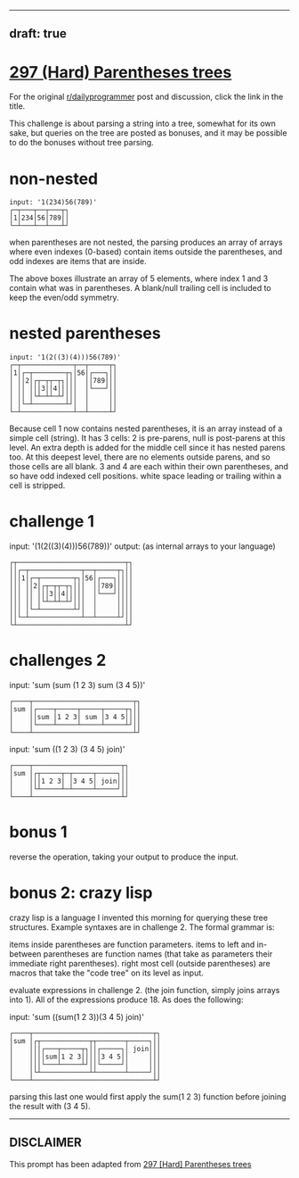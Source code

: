 ---
draft: true
----

# [297 (Hard) Parentheses trees](https://www.reddit.com/r/dailyprogrammer/comments/5l42dx/20161230_challenge_297_hard_parentheses_trees/)

For the original [r/dailyprogrammer](https://www.reddit.com/r/dailyprogrammer/) post and discussion, click the link in the title.

This challenge is about parsing a string into a tree, somewhat for its own sake, but queries on the tree are posted as bonuses, and it may be possible to do the bonuses without tree parsing.

# non-nested

```
input: '1(234)56(789)'
┌─┬───┬──┬───┬┐
│1│234│56│789││
└─┴───┴──┴───┴┘
```
when parentheses are not nested, the parsing produces an array of arrays where even indexes (0-based) contain items outside the parentheses, and odd indexes are items that are inside.

The above boxes illustrate an array of 5 elements, where index 1 and 3 contain what was in parentheses.  A blank/null trailing cell is included to keep the even/odd symmetry.

# nested parentheses

```
input: '1(2((3)(4)))56(789)'
┌─┬─────────────┬──┬─────┬┐
│1│┌─┬────────┬┐│56│┌───┐││
│ ││2│┌┬─┬┬─┬┐│││  ││789│││
│ ││ │││3││4│││││  │└───┘││
│ ││ │└┴─┴┴─┴┘│││  │     ││
│ │└─┴────────┴┘│  │     ││
└─┴─────────────┴──┴─────┴┘
```
Because cell 1 now contains nested parentheses, it is an array instead of a simple cell (string).  It has 3 cells: 2 is pre-parens, null is post-parens at this level.  An extra depth is added for the middle cell since it has nested parens too.  At this deepest level, there are no elements outside parens, and so those cells are all blank.  3 and 4 are each within their own parentheses, and so have odd indexed cell positions.
white space leading or trailing within a cell is stripped.

# challenge 1
input: '(1(2((3)(4)))56(789))'
output: (as internal arrays to your language)


```
┌┬───────────────────────────┬┐
││┌─┬─────────────┬──┬─────┬┐││
│││1│┌─┬────────┬┐│56│┌───┐││││
│││ ││2│┌┬─┬┬─┬┐│││  ││789│││││
│││ ││ │││3││4│││││  │└───┘││││
│││ ││ │└┴─┴┴─┴┘│││  │     ││││
│││ │└─┴────────┴┘│  │     ││││
││└─┴─────────────┴──┴─────┴┘││
└┴───────────────────────────┴┘
```
# challenges 2
input: 'sum (sum (1 2 3) sum (3 4 5))'


```
┌────┬─────────────────────────┬┐
│sum │┌────┬─────┬─────┬─────┬┐││
│    ││sum │1 2 3│ sum │3 4 5││││
│    │└────┴─────┴─────┴─────┴┘││
└────┴─────────────────────────┴┘
```
input: 'sum ((1 2 3) (3 4 5) join)'


```
┌────┬──────────────────────┬┐
│sum │┌┬─────┬─┬─────┬─────┐││
│    │││1 2 3│ │3 4 5│ join│││
│    │└┴─────┴─┴─────┴─────┘││
└────┴──────────────────────┴┘
```
# bonus 1
reverse the operation, taking your output to produce the input.

# bonus 2: crazy lisp
crazy lisp is a language I invented this morning for querying these tree structures.  Example syntaxes are in challenge 2.  The formal grammar is:

items inside parentheses are function parameters.
items to left and in-between parentheses are function names (that take as parameters their immediate right parentheses).
right most cell (outside parentheses) are macros that take the "code tree" on its level as input.

evaluate expressions in challenge 2. (the join function, simply joins arrays into 1).  All of the expressions produce 18.  As does the following:

input:   'sum ((sum(1 2 3))(3 4 5) join)'


```
┌────┬──────────────────────────────┬┐
│sum │┌┬────────────┬┬───────┬─────┐││
│    │││┌───┬─────┬┐││┌─────┐│ join│││
│    ││││sum│1 2 3│││││3 4 5││     │││
│    │││└───┴─────┴┘││└─────┘│     │││
│    │└┴────────────┴┴───────┴─────┘││
└────┴──────────────────────────────┴┘
```
parsing this last one would first apply the sum(1 2 3) function before joining the result with (3 4 5).


----
## **DISCLAIMER**
This prompt has been adapted from [297 [Hard] Parentheses trees](https://www.reddit.com/r/dailyprogrammer/comments/5l42dx/20161230_challenge_297_hard_parentheses_trees/
)
